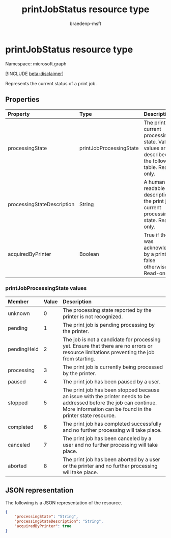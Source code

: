 ﻿---
title: printJobStatus resource type
description: Represents the current status of a print job.
author: braedenp-msft
localization_priority: Normal
ms.prod: universal-print
doc_type: resourcePageType
---

# printJobStatus resource type

Namespace: microsoft.graph

[!INCLUDE [beta-disclaimer](../../includes/beta-disclaimer.md)]

Represents the current status of a print job.

## Properties

| Property                   | Type                    | Description                                                                                             |
| :------------------------- | :---------------------- | :------------------------------------------------------------------------------------------------------ |
| processingState            | printJobProcessingState | The print job's current processing state. Valid values are described in the following table. Read-only. |
| processingStateDescription | String                  | A human-readable description of the print job's current processing state. Read-only.                    |
| acquiredByPrinter          | Boolean                 | True if the job was acknowledged by a printer; false otherwise. Read-only.                              |

### printJobProcessingState values

| Member      | Value | Description                                                                                                                                                                      |
| :---------- | :---- | :------------------------------------------------------------------------------------------------------------------------------------------------------------------------------- |
| unknown     | 0     | The processing state reported by the printer is not recognized.                                                                                                                  |
| pending     | 1     | The print job is pending processing by the printer.                                                                                                                              |
| pendingHeld | 2     | The job is not a candidate for processing yet. Ensure that there are no errors or resource limitations preventing the job from starting.                                         |
| processing  | 3     | The print job is currently being processed by the printer.                                                                                                                       |
| paused      | 4     | The print job has been paused by a user.                                                                                                                                         |
| stopped     | 5     | The print job has been stopped because an issue with the printer needs to be addressed before the job can continue. More information can be found in the printer state resource. |
| completed   | 6     | The print job has completed successfully and no further processing will take place.                                                                                              |
| canceled    | 7     | The print job has been canceled by a user and no further processing will take place.                                                                                             |
| aborted     | 8     | The print job has been aborted by a user or the printer and no further processing will take place.                                                                               |

## JSON representation

The following is a JSON representation of the resource.

<!-- {
  "blockType": "resource",
  "optionalProperties": [

  ],
  "@odata.type": "microsoft.graph.printJobStatus"
}-->

```json
{
    "processingState": "String",
    "processingStateDescription": "String",
    "acquiredByPrinter": true
}
```

<!-- uuid: 8fcb5dbc-d5aa-4681-8e31-b001d5168d79
2015-10-25 14:57:30 UTC -->

<!-- {
  "type": "#page.annotation",
  "description": "printJobStatus resource",
  "keywords": "",
  "section": "documentation",
  "tocPath": ""
}-->
